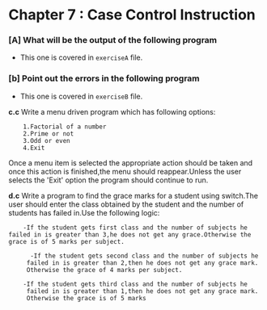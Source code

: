 # Chapter 7 : Case Control Instruction

### [A] What will be the output of the following program
- This one is covered in `exerciseA` file.  

### [b] Point out the errors in the following program
- This one is covered in `exerciseB` file.  

**c.c**  Write a menu driven program which has following options:

    	1.Factorial of a number
    	2.Prime or not
    	3.Odd or even
    	4.Exit
    	
Once a menu item is selected the appropriate action should be taken and once this action is finished,the menu should reappear.Unless the  user selects the 'Exit' option the program should continue to run.

**d.c**  Write a program to find the grace marks for a student using switch.The user should enter the class obtained by the student and the number of students has failed in.Use the following logic:

        -If the student gets first class and the number of subjects he failed in is greater than 3,he does not get any grace.Otherwise the grace is of 5 marks per subject.
        
          -If the student gets second class and the number of subjects he 
         failed in is greater than 2,then he does not get any grace mark.
         Otherwise the grace of 4 marks per subject.

        -If the student gets third class and the number of subjects he
         failed in is greater than 1,then he does not get any grace mark.
         Otherwise the grace is of 5 marks




